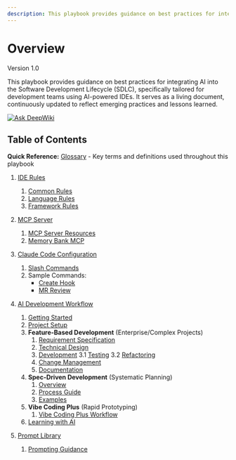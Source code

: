 ```yaml
---
description: This playbook provides guidance on best practices for integrating AI into the Software Development Lifecycle (SDLC), specifically tailored for development teams using AI-powered IDEs.
---
```


# Overview
Version 1.0

This playbook provides guidance on best practices for integrating AI into the Software Development Lifecycle (SDLC), specifically tailored for development teams using AI-powered IDEs. It serves as a living document, continuously updated to reflect emerging practices and lessons learned.

[![Ask DeepWiki](https://deepwiki.com/badge.svg)](https://deepwiki.com/kevinlin/ai-sdlc-playbook)

## Table of Contents

**Quick Reference:** [Glossary](glossary.md) - Key terms and definitions used throughout this playbook

1. [IDE Rules](ide-rules/README.md)

    1. [Common Rules](ide-rules/common/README.md)
    2. [Language Rules](ide-rules/languages/README.md)
    3. [Framework Rules](ide-rules/frameworks/README.md)

2. [MCP Server](mcp-server/README.md)

    1. [MCP Server Resources](mcp-server/mcp-server-resources.md)
    2. [Memory Bank MCP](mcp-server/memory-bank.md)

3. [Claude Code Configuration](claude-code/slash-commands.md)

    1. [Slash Commands](claude-code/slash-commands.md)
    2. Sample Commands:
        - [Create Hook](claude-code/commands/create-hook.md)
        - [MR Review](claude-code/commands/mr-review.md)

4. [AI Development Workflow](workflow/README.md)

    1. [Getting Started](workflow/feature-based-development/01-getting-started.md)
    2. [Project Setup](workflow/project-setup.md)
    3. **Feature-Based Development** (Enterprise/Complex Projects)
        1. [Requirement Specification](workflow/feature-based-development/02-requirement-specification.md)
        2. [Technical Design](workflow/feature-based-development/03-technical-design.md)
        3. [Development](workflow/feature-based-development/04-development.md)
           3.1 [Testing](workflow/feature-based-development/041-testing.md)
           3.2 [Refactoring](workflow/feature-based-development/042-refactoring.md)
        4. [Change Management](workflow/feature-based-development/05-change-management.md)
        5. [Documentation](workflow/feature-based-development/07-documentation.md)
    4. **Spec-Driven Development** (Systematic Planning)
        1. [Overview](workflow/spec-driven-development/README.md)
        2. [Process Guide](workflow/spec-driven-development/process/README.md)
        3. [Examples](workflow/spec-driven-development/examples/README.md)
    5. **Vibe Coding Plus** (Rapid Prototyping)
        1. [Vibe Coding Plus Workflow](workflow/vibe-coding-plus.md)
    6. [Learning with AI](workflow/learning.md)

5. [Prompt Library](prompt-library/README.md)

    1. [Prompting Guidance](prompt-library/prompting-guidance.md)
